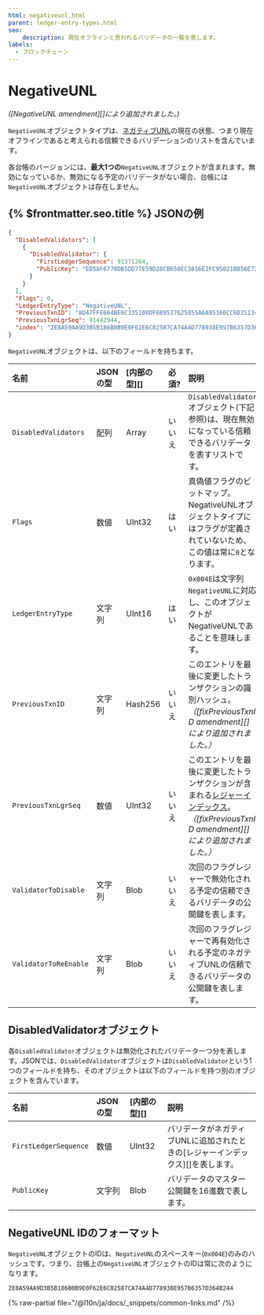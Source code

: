 ```yaml
---
html: negativeunl.html
parent: ledger-entry-types.html
seo:
    description: 現在オフラインと思われるバリデータの一覧を表します。
labels:
  - ブロックチェーン
---
```

# NegativeUNL

_([NegativeUNL amendment][]により追加されました。)_

`NegativeUNL`オブジェクトタイプは、[ネガティブUNL](../../../../concepts/consensus-protocol/negative-unl.md)の現在の状態、つまり現在オフラインであると考えられる信頼できるバリデーションのリストを含んでいます。

各台帳のバージョンには、**最大1つの**`NegativeUNL`オブジェクトが含まれます。無効になっているか、無効になる予定のバリデータがない場合、台帳には`NegativeUNL`オブジェクトは存在しません。

## {% $frontmatter.seo.title %} JSONの例

```json
{
  "DisabledValidators": [
    {
      "DisabledValidator": {
        "FirstLedgerSequence": 91371264,
        "PublicKey": "ED58F6770DB5DD77E59D28CB650EC3816E2FC95021BB56E720C9A12DA79C58A3AB"
      }
    }
  ],
  "Flags": 0,
  "LedgerEntryType": "NegativeUNL",
  "PreviousTxnID": "8D47FFE664BE6C335108DF689537625855A6A95160CC6D351341B92624D9C5E3",
  "PreviousTxnLgrSeq": 91442944,
  "index": "2E8A59AA9D3B5B186B0B9E0F62E6C02587CA74A4D778938E957B6357D364B244"
}
```


`NegativeUNL`オブジェクトは、以下のフィールドを持ちます。

| 名前                  | JSONの型 | [内部の型][] | 必須?  | 説明                 |
|:----------------------|:---------|:-------------|:-------|:---------------------|
| `DisabledValidators`  | 配列     | Array        | いいえ | `DisabledValidator`オブジェクト(下記参照)は、現在無効になっている信頼できるバリデータを表すリストです。 |
| `Flags`               | 数値     | UInt32       | はい   | 真偽値フラグのビットマップ。NegativeUNLオブジェクトタイプにはフラグが定義されていないため、この値は常に`0`となります。 |
| `LedgerEntryType`     | 文字列   | UInt16       | はい   | `0x004E`は文字列`NegativeUNL`に対応し、このオブジェクトがNegativeUNLであることを意味します。 |
| `PreviousTxnID`       | 文字列   | Hash256      | いいえ | このエントリを最後に変更したトランザクションの識別ハッシュ。_（[fixPreviousTxnID amendment][]により追加されました。）_ |
| `PreviousTxnLgrSeq`   | 数値     | UInt32       | いいえ | このエントリを最後に変更したトランザクションが含まれる[レジャーインデックス](../ledger-header.md)。_（[fixPreviousTxnID amendment][]により追加されました。）_ |
| `ValidatorToDisable`  | 文字列   | Blob         | いいえ | 次回のフラグレジャーで無効化される予定の信頼できるバリデータの公開鍵を表します。 |
| `ValidatorToReEnable` | 文字列   | Blob         | いいえ | 次回のフラグレジャーで再有効化される予定のネガティブUNLの信頼できるバリデータの公開鍵を表します。 |

## DisabledValidatorオブジェクト

各`DisabledValidator`オブジェクトは無効化されたバリデータ一つ分を表します。JSONでは、`DisabledValidator`オブジェクトは`DisabledValidator`という1つのフィールドを持ち、そのオブジェクトは以下のフィールドを持つ別のオブジェクトを含んでいます。

| 名前                   | JSONの型 | [内部の型][]| 説明                  |
|:----------------------|:---------|:----------|:----------------------|
| `FirstLedgerSequence` | 数値      | UInt32    | バリデータがネガティブUNLに追加されたときの[レジャーインデックス][]を表します。 |
| `PublicKey`           | 文字列    | Blob       | バリデータのマスター公開鍵を16進数で表します。 |



## NegativeUNL IDのフォーマット

`NegativeUNL`オブジェクトのIDは、`NegativeUNL`のスペースキー(`0x004E`)のみのハッシュです。つまり、台帳上の`NegativeUNL`オブジェクトのIDは常に次のようになります。

```
2E8A59AA9D3B5B186B0B9E0F62E6C02587CA74A4D778938E957B6357D364B244
```

{% raw-partial file="/@l10n/ja/docs/_snippets/common-links.md" /%}
